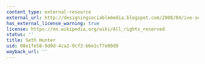 ```yaml
---
content_type: external-resource
external_url: http://designingsociablemedia.blogspot.com/2008/04/ive-seen-quite-few-calls-for-proposals.html
has_external_license_warning: true
license: https://en.wikipedia.org/wiki/All_rights_reserved
status: ''
title: Seth Hunter
uid: 08e1fe58-9d9d-4ca2-9cf3-b6e1cf7e80d9
wayback_url: ''
---
```

